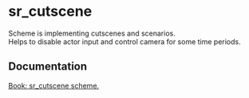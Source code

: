 # sr_cutscene

Scheme is implementing cutscenes and scenarios. <br/>
Helps to disable actor input and control camera for some time periods.

## Documentation

[Book: sr_cutscene scheme.](https://xray-forge.github.io/stalker-xrf-book/script_engine/schemes/sr_cutscene.html)
